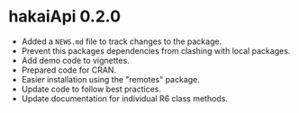 # hakaiApi 0.2.0

* Added a `NEWS.md` file to track changes to the package.
* Prevent this packages dependencies from clashing with local packages.
* Add demo code to vignettes.
* Prepared code for CRAN.
* Easier installation using the "remotes" package.
* Update code to follow best practices.
* Update documentation for individual R6 class methods.
